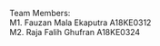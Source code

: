 Team Members:<br />
M1. Fauzan Mala Ekaputra A18KE0312 <br />
M2. Raja Falih Ghufran A18KE0324 <br />
